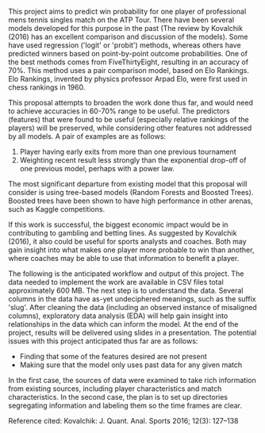 This project aims to predict win probability for one player of professional mens tennis singles match on the ATP Tour.  There have been several models developed for this purpose in the past (The review by Kovalchik (2016) has an excellent comparison and discussion of the models). Some have used regression ('logit' or 'probit') methods, whereas others have predicted winners based on point-by-point outcome probabilities.  One of the best methods comes from FiveThirtyEight, resulting in an accuracy of 70%.  This method uses a pair comparison model, based on Elo Rankings.  Elo Rankings, invented by physics professor Arpad Elo, were first used in chess rankings in 1960.

This proposal attempts to broaden the work done thus far, and would need to achieve accuracies in 60-70% range to be useful.  The predictors (features) that were found to be useful (especially relative rankings of the players) will be preserved, while considering other features not addressed by all models.  A pair of examples are as follows:
1. Player having early exits from more than one previous tournament
2. Weighting recent result less strongly than the exponential drop-off of one previous model, perhaps with a power law.

The most significant departure from existing model that this proposal will consider is using tree-based models (Random Forests and Boosted Trees).  Boosted trees have been shown to have high performance in other arenas, such as Kaggle competitions.

If this work is successful, the biggest economic impact would be in contributing to gambling and betting lines.  As suggested by Kovalchik (2016), it also could be useful for sports analysts and coaches. Both may gain insight into what makes one player more probable to win than another, where coaches may be able to use that information to benefit a player.

The following is the anticipated workflow and output of this project.  The data needed to implement the work are available in CSV files total approximately 600 MB.  The next step is to understand the data.  Several columns in the data have as-yet undeciphered meanings, such as the suffix 'slug'.  After cleaning the data (including an observed instance of misaligned columns), exploratory data analysis (EDA) will help gain insight into relationships in the data which can inform the model.  At the end of the project, results will be delivered using slides in a presentation. 
The potential issues with this project anticipated thus far are as follows:
* Finding that some of the features desired are not present
* Making sure that the model only uses past data for any given match

In the first case, the sources of data were examined to take rich information from existing sources, including player characteristics and match characteristics.  In the second case, the plan is to set up directories segregating information and labeling them so the time frames are clear.



Reference cited:
Kovalchik: J. Quant. Anal. Sports 2016; 12(3): 127–138
